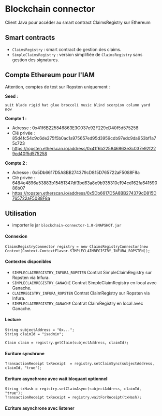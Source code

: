 # Blockchain connector

Client Java pour accéder au smart contract ClaimsRegistry sur Ethereum

## Smart contracts

- `ClaimsRegistry` : smart contract de gestion des claims.
- `SimpleClaimsRegistry` : version simplifiée de `ClaimsRegistry` sans gestion des signatures.


## Compte Ethereum pour l'IAM

Attention, comptes de test sur Ropsten uniquement :

**Seed :**

`suit blade rigid hat glue broccoli music blind scorpion column yard now`

**Compte 1 :**
- Adresse : 0x41f6B225846863E3C037e92F229cD40f5d575258
- Clé privée : 85d4fc54c9c6de275f5b0ac1a975657ed95d3959cdb97edc9da953bf1a75c723
- https://ropsten.etherscan.io/address/0x41f6b225846863e3c037e92f229cd40f5d575258

**Compte 2 :**
- Adresse : 0x5Db6617D5A8BB274379cD815D765722aF5088F8a
- Clé privée : 6484e4896a53883b15451347df3bd63a8e9b935310e194cd162fa64159086b07
- https://ropsten.etherscan.io/address/0x5Db6617D5A8BB274379cD815D765722aF5088F8a

## Utilisation

- importer le jar `blockchain-connector-1.0-SNAPSHOT.jar`

#### Connexion

```
ClaimsRegistryConnector registry = new ClaimsRegistryConnector(new Context(Context.ContextFlavor.SIMPLECLAIMREGISTRY_INFURA_ROPSTEN));
```

#### Contextes disponibles
- `SIMPLECLAIMREGISTRY_INFURA_ROPSTEN` Contrat SimpleClaimRegistry sur Ropsten via Infura.
- `SIMPLECLAIMREGISTRY_GANACHE` Contrat SimpleClaimRegistry en local avec Ganache.
- `CLAIMREGISTRY_INFURA_ROPSTEN` Contrat ClaimRegistry sur Ropsten via Infura.
- `SIMPLECLAIMREGISTRY_GANACHE` Contrat ClaimRegistry en local avec Ganache.


#### Lecture
```
String subjectAddress = "0x...";
String claimId = "isadmin";

Claim claim = registry.getClaim(subjectAddress, claimId);
```

#### Ecriture synchrone

```
TransactionReceipt txReceipt  = registry.setClaimSync(subjectAddress, claimId, "true");
```
#### Ecriture asynchrone avec wait bloquant optionnel

```
String txHash = registry.setClaimAsync(subjectAddress, claimId, "true");
TransactionReceipt txReceipt = registry.waitForReceipt(txHash);
```

#### Ecriture asynchrone avec listener

```

```